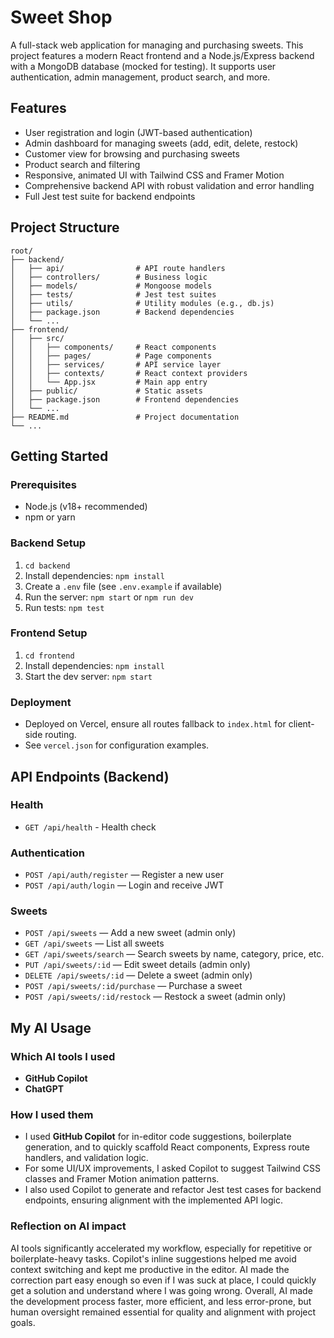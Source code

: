 # Sweet Shop

A full-stack web application for managing and purchasing sweets. This project features a modern React frontend and a Node.js/Express backend with a MongoDB database (mocked for testing). It supports user authentication, admin management, product search, and more.

## Features

- User registration and login (JWT-based authentication)
- Admin dashboard for managing sweets (add, edit, delete, restock)
- Customer view for browsing and purchasing sweets
- Product search and filtering
- Responsive, animated UI with Tailwind CSS and Framer Motion
- Comprehensive backend API with robust validation and error handling
- Full Jest test suite for backend endpoints

## Project Structure

```
root/
├── backend/
│   ├── api/                # API route handlers
│   ├── controllers/        # Business logic
│   ├── models/             # Mongoose models
│   ├── tests/              # Jest test suites
│   ├── utils/              # Utility modules (e.g., db.js)
│   ├── package.json        # Backend dependencies
│   └── ...
├── frontend/
│   ├── src/
│   │   ├── components/     # React components
│   │   ├── pages/          # Page components
│   │   ├── services/       # API service layer
│   │   ├── contexts/       # React context providers
│   │   └── App.jsx         # Main app entry
│   ├── public/             # Static assets
│   ├── package.json        # Frontend dependencies
│   └── ...
├── README.md               # Project documentation
└── ...
```

## Getting Started

### Prerequisites
- Node.js (v18+ recommended)
- npm or yarn

### Backend Setup
1. `cd backend`
2. Install dependencies: `npm install`
3. Create a `.env` file (see `.env.example` if available)
4. Run the server: `npm start` or `npm run dev`
5. Run tests: `npm test`

### Frontend Setup
1. `cd frontend`
2. Install dependencies: `npm install`
3. Start the dev server: `npm start`

### Deployment
- Deployed on Vercel, ensure all routes fallback to `index.html` for client-side routing.
- See `vercel.json` for configuration examples.

## API Endpoints (Backend)

### Health
- `GET /api/health` - Health check

### Authentication
- `POST /api/auth/register` — Register a new user
- `POST /api/auth/login` — Login and receive JWT

### Sweets
- `POST /api/sweets` — Add a new sweet (admin only)
- `GET /api/sweets` — List all sweets
- `GET /api/sweets/search` — Search sweets by name, category, price, etc.
- `PUT /api/sweets/:id` — Edit sweet details (admin only)
- `DELETE /api/sweets/:id` — Delete a sweet (admin only)
- `POST /api/sweets/:id/purchase` — Purchase a sweet
- `POST /api/sweets/:id/restock` — Restock a sweet (admin only)

## My AI Usage

### Which AI tools I used
- **GitHub Copilot**
- **ChatGPT**

### How I used them
- I used **GitHub Copilot** for in-editor code suggestions, boilerplate generation, and to quickly scaffold React components, Express route handlers, and validation logic.
- For some UI/UX improvements, I asked Copilot to suggest Tailwind CSS classes and Framer Motion animation patterns.
- I also used Copilot to generate and refactor Jest test cases for backend endpoints, ensuring alignment with the implemented API logic.

### Reflection on AI impact
AI tools significantly accelerated my workflow, especially for repetitive or boilerplate-heavy tasks. Copilot's inline suggestions helped me avoid context switching and kept me productive in the editor. AI made the correction part easy enough so even if I was suck at place, I could quickly get a solution and understand where I was going wrong. Overall, AI made the development process faster, more efficient, and less error-prone, but human oversight remained essential for quality and alignment with project goals.